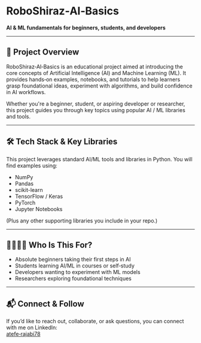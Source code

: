 # RoboShiraz‑AI‑Basics

**AI & ML fundamentals for beginners, students, and developers**

---

## 🚀 Project Overview

RoboShiraz‑AI‑Basics is an educational project aimed at introducing the core concepts of Artificial Intelligence (AI) and Machine Learning (ML). It provides hands‑on examples, notebooks, and tutorials to help learners grasp foundational ideas, experiment with algorithms, and build confidence in AI workflows.

Whether you're a beginner, student, or aspiring developer or researcher, this project guides you through key topics using popular AI / ML libraries and tools.

---

## 🛠️ Tech Stack & Key Libraries

This project leverages standard AI/ML tools and libraries in Python. You will find examples using:

- NumPy  
- Pandas  
- scikit-learn  
- TensorFlow / Keras  
- PyTorch  
- Jupyter Notebooks  

(Plus any other supporting libraries you include in your repo.)

---

## 👨‍🎓👩‍🎓 Who Is This For?

- Absolute beginners taking their first steps in AI  
- Students learning AI/ML in courses or self‑study  
- Developers wanting to experiment with ML models  
- Researchers exploring foundational techniques  

---

## 📬 Connect & Follow

If you’d like to reach out, collaborate, or ask questions, you can connect with me on LinkedIn:  
[atefe‑rajabi78](https://www.linkedin.com/in/atefe-rajabi78)

